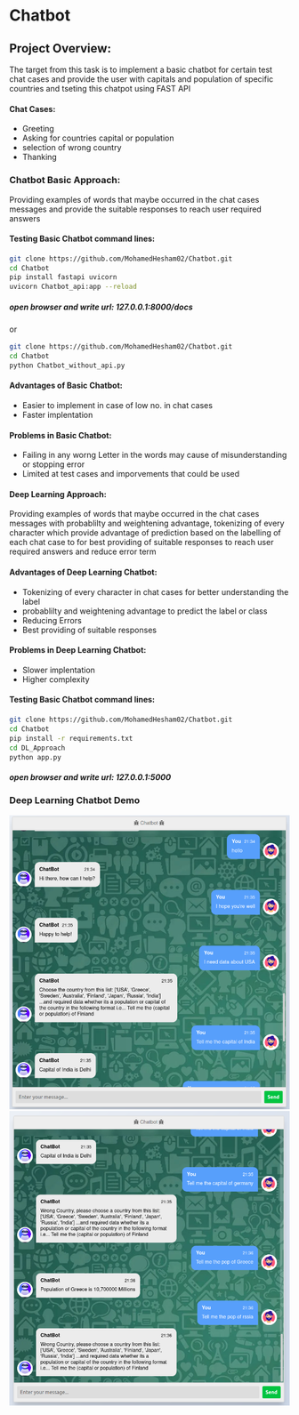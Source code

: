 # Chatbot

## Project Overview:

The target from this task is to implement a basic chatbot for certain test chat cases and provide the user with capitals and population of specific countries and tseting this chatpot using FAST API


#### Chat Cases:
  * Greeting
  * Asking for countries capital or population
  * selection of wrong country
  * Thanking 

### Chatbot Basic Approach:

Providing examples of words that maybe occurred in the chat cases messages and provide the suitable responses to reach user required answers
  
#### Testing Basic Chatbot command lines:
  ```sh
  git clone https://github.com/MohamedHesham02/Chatbot.git
  cd Chatbot
  pip install fastapi uvicorn
  uvicorn Chatbot_api:app --reload
  ```
##### open browser and write url: 127.0.0.1:8000/docs

  or 
  
  ```sh
  git clone https://github.com/MohamedHesham02/Chatbot.git
  cd Chatbot
  python Chatbot_without_api.py
  ```
  
#### Advantages of Basic Chatbot:
  * Easier to implement in case of low no. in chat cases
  * Faster implentation
  
#### Problems in Basic Chatbot:

  * Failing in any worng Letter in the words may cause of misunderstanding or stopping error 
  * Limited at test cases and imporvements that could be used 
  
#### Deep Learning Approach:

Providing examples of words that maybe occurred in the chat cases messages with probablilty and weightening advantage, tokenizing of every character which provide advantage of prediction based on the labelling of each chat case to for best providing of suitable responses to reach user required answers and reduce error term

#### Advantages of Deep Learning Chatbot:
  * Tokenizing of every character in chat cases for better understanding the label 
  * probablilty and weightening advantage to predict the label or class 
  * Reducing Errors 
  * Best providing of suitable responses
  
  
#### Problems in Deep Learning Chatbot:

  * Slower implentation
  * Higher complexity 
  
#### Testing Basic Chatbot command lines:

  ```sh
  git clone https://github.com/MohamedHesham02/Chatbot.git
  cd Chatbot
  pip install -r requirements.txt
  cd DL_Approach
  python app.py
  ```
 
##### open browser and write url: 127.0.0.1:5000


### Deep Learning Chatbot Demo

![alt text](DL_Approach/test_imgs/1.png)
![alt text](DL_Approach/test_imgs/2.png)
